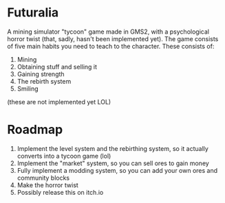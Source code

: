# Futuralia
A mining simulator "tycoon" game made in GMS2, with a psychological horror twist (that, sadly, hasn't been implemented yet).
The game consists of five main habits you need to teach to the character. These consists of:
1. Mining
2. Obtaining stuff and selling it
3. Gaining strength
4. The rebirth system
5. Smiling

(these are not implemented yet LOL)

# Roadmap

1. Implement the level system and the rebirthing system, so it actually converts into a tycoon game (lol)
2. Implement the "market" system, so you can sell ores to gain money
3. Fully implement a modding system, so you can add your own ores and community blocks
4. Make the horror twist
5. Possibly release this on itch.io
